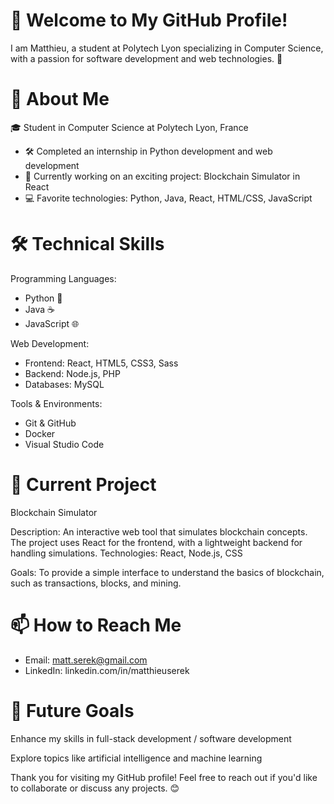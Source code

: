 # 👋 Welcome to My GitHub Profile!

I am Matthieu, a student at Polytech Lyon specializing in Computer Science, with a passion for software development and web technologies. 🚀

# 💼 About Me

🎓 Student in Computer Science at Polytech Lyon, France
- 🛠 Completed an internship in Python development and web development
- 🌱 Currently working on an exciting project: Blockchain Simulator in React
- 💻 Favorite technologies: Python, Java, React, HTML/CSS, JavaScript

# 🛠️ Technical Skills
Programming Languages:

- Python 🐍
- Java ☕
- JavaScript 🌐

Web Development:

- Frontend: React, HTML5, CSS3, Sass
- Backend: Node.js, PHP
- Databases: MySQL

Tools & Environments:

- Git & GitHub
- Docker
- Visual Studio Code

# 🚀 Current Project

Blockchain Simulator

Description: An interactive web tool that simulates blockchain concepts. The project uses React for the frontend, with a lightweight backend for handling simulations.
Technologies: React, Node.js, CSS

Goals: To provide a simple interface to understand the basics of blockchain, such as transactions, blocks, and mining.

# 📫 How to Reach Me

- Email: matt.serek@gmail.com
- LinkedIn: linkedin.com/in/matthieuserek

# 🎯 Future Goals

Enhance my skills in full-stack development / software development

Explore topics like artificial intelligence and machine learning

Thank you for visiting my GitHub profile! Feel free to reach out if you'd like to collaborate or discuss any projects. 😊

